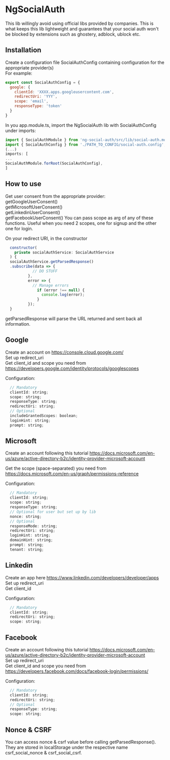 # NgSocialAuth
This lib willingly avoid using official libs provided by companies. This is what keeps this lib lightweight and guarantees that your social auth won't be blocked by extensions such as ghostery, adblock, ublock etc.

## Installation
Create a configuration file SocialAuthConfig containing configuration for the appropriate provider(s)  
For example:  
```javascript
export const SocialAuthConfig = {
  google: {
    clientId: 'XXXX.apps.googleusercontent.com',
    redirectUri: 'YYY',
    scope: 'email',
    responseType: 'token'
  }
}
```


In you app.module.ts, import the NgSocialAuth lib with SocialAuthConfig under imports: 
```javascript
import { SocialAuthModule } from 'ng-social-auth/src/lib/social-auth.module';
import { SocialAuthConfig } from './PATH_TO_CONFIG/social-auth.config';
(...)
imports: [
...
SocialAuthModule.forRoot(SocialAuthConfig),
]
```


## How to use
Get user consent from the appropriate provider:  
getGoogleUserConsent()  
getMicrosoftUserConsent()  
getLinkedinUserConsent()  
getFacebookUserConsent()
You can pass scope as arg of any of these functions. Useful when you need 2 scopes, one for signup and the other one for login.

On your redirect URI, in the constructor  
```javascript
  constructor(
    private socialAuthService: SocialAuthService
  ) {
  socialAuthService.getParsedResponse()
  .subscribe(data => {
            // DO STUFF
          },
          error => {
            // Manage errors
              if (error !== null) {
                console.log(error);
              }
          });
  }
```
  
getParsedResponse will parse the URL returned and sent back all information.  


## Google
Create an account on https://console.cloud.google.com/  
Set up redirect_uri  
Get client_id and scope you need from https://developers.google.com/identity/protocols/googlescopes  

Configuration:
```javascript
  // Mandatory
  clientId: string;
  scope: string;
  responseType: string;
  redirectUri: string;
  // Optional
  includeGrantedScopes: boolean;
  loginHint: string;
  prompt: string;
```

## Microsoft
Create an account following this tutorial https://docs.microsoft.com/en-us/azure/active-directory-b2c/identity-provider-microsoft-account  

Get the scope (space-separated) you need from https://docs.microsoft.com/en-us/graph/permissions-reference  

Configuration:
```javascript
  // Mandatory
  clientId: string;
  scope: string;
  responseType: string;
  // Optional for user but set up by lib
  nonce: string;
  // Optional
  responseMode: string;
  redirectUri: string;
  loginHint: string;
  domainHint: string;
  prompt: string;
  tenant: string;
```

## Linkedin
Create an app here https://www.linkedin.com/developers/developer/apps  
Set up redirect_uri  
Get client_id  

Configuration:
```javascript
  // Mandatory
  clientId: string;
  redirectUri: string;
  scope: string;
```

## Facebook
Create an account following this tutorial https://docs.microsoft.com/en-us/azure/active-directory-b2c/identity-provider-microsoft-account  
Set up redirect_uri  
Get client_id and scope you need from https://developers.facebook.com/docs/facebook-login/permissions/  

Configuration:
```javascript
  // Mandatory
  clientId: string;
  redirectUri: string;
  // Optional
  responseType: string;
  scope: string;  
```

## Nonce & CSRF
You can access nonce & csrf value before calling getParsedResponse(). They are stored in localStorage under the respective name csrf_social_nonce & csrf_social_csrf.

